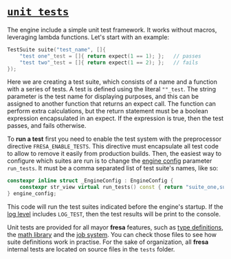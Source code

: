 # [`unit tests`](https://github.com/josekoalas/fresa/blob/main/tools/unit_test.h)

The engine include a simple unit test framework. It works without macros, leveraging lambda functions. Let's start with an example:

```cpp
TestSuite suite("test_name", []{
    "test one"_test = []{ return expect(1 == 1); };   // passes
    "test two"_test = []{ return expect(1 == 2); };   // fails
});
```

Here we are creating a test suite, which consists of a name and a function with a series of tests. A test is defined using the literal `""_test`. The string parameter is the test name for displaying purposes, and this can be assigned to another function that returns an expect call. The function can perform extra calculations, but the return statement must be a boolean expression encapsulated in an expect. If the expression is true, then the test passes, and fails otherwise.

To **run a test** first you need to enable the test system with the preprocessor directive `FRESA_ENABLE_TESTS`. This directive must encapsulate all test code to allow to remove it easily from production builds. Then, the easiest way to configure which suites are run is to change the [engine config](../config.md) parameter `run_tests`. It must be a comma separated list of test suite's names, like so:

```cpp
constexpr inline struct _EngineConfig : EngineConfig {
    constexpr str_view virtual run_tests() const { return "suite_one,suite_two"; };
} engine_config;
```

This code will run the test suites indicated before the engine's startup. If the [log level](log.md) includes `LOG_TEST`, then the test results will be print to the console.

Unit tests are provided for all mayor **fresa** features, such as [type definitions](https://github.com/josekoalas/fresa/blob/main/tests/type_tests.cpp), the [math library](https://github.com/josekoalas/fresa/blob/main/tests/math_tests.cpp) and the [job system](https://github.com/josekoalas/fresa/blob/main/tests/job_tests.h). You can check those files to see how suite definitions work in practise. For the sake of organization, all **fresa** internal tests are located on source files in the `tests` folder.